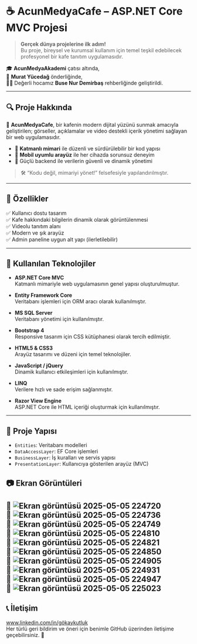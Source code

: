 # ☕ AcunMedyaCafe – ASP.NET Core MVC Projesi

> **Gerçek dünya projelerine ilk adım!**  
> Bu proje, bireysel ve kurumsal kullanım için temel teşkil edebilecek profesyonel bir kafe tanıtım uygulamasıdır.

🎓 **AcunMedyaAkademi** çatısı altında,  
🧠 **Murat Yücedağ** önderliğinde,  
👩‍🏫 Değerli hocamız **Buse Nur Demirbaş** rehberliğinde geliştirildi.

---

## 🔍 Proje Hakkında

🧩 **AcunMedyaCafe**, bir kafenin modern dijital yüzünü sunmak amacıyla geliştirilen; görseller, açıklamalar ve video destekli içerik yönetimi sağlayan bir web uygulamasıdır.

- 🔁 **Katmanlı mimari** ile düzenli ve sürdürülebilir bir kod yapısı
- 📱 **Mobil uyumlu arayüz** ile her cihazda sorunsuz deneyim
- 🔐 Güçlü backend ile verilerin güvenli ve dinamik yönetimi

> 🛠️ “Kodu değil, mimariyi yönet!” felsefesiyle yapılandırılmıştır.

---

## 📌 Özellikler

✅ Kullanıcı dostu tasarım  
✅ Kafe hakkındaki bilgilerin dinamik olarak görüntülenmesi  
✅ Videolu tanıtım alanı  
✅ Modern ve şık arayüz  
✅ Admin paneline uygun alt yapı (ilerletilebilir)

---

## 🔧 Kullanılan Teknolojiler

- **ASP.NET Core MVC** <br/>
  Katmanlı mimariyle web uygulamasının genel yapısı oluşturulmuştur.

- **Entity Framework Core** <br/>
  Veritabanı işlemleri için ORM aracı olarak kullanılmıştır.

- **MS SQL Server** <br/>
  Veritabanı yönetimi için kullanılmıştır.

- **Bootstrap 4** <br/>
  Responsive tasarım için CSS kütüphanesi olarak tercih edilmiştir.

- **HTML5 & CSS3** <br/>
  Arayüz tasarımı ve düzeni için temel teknolojiler.

- **JavaScript / jQuery** <br/>
  Dinamik kullanıcı etkileşimleri için kullanılmıştır.

- **LINQ** <br/>
  Verilere hızlı ve sade erişim sağlanmıştır.

- **Razor View Engine** <br/>
  ASP.NET Core ile HTML içeriği oluşturmak için kullanılmıştır.

---

## 📁 Proje Yapısı

- `Entities`: Veritabanı modelleri <br/>
- `DataAccessLayer`: EF Core işlemleri <br/>
- `BusinessLayer`: İş kuralları ve servis yapısı <br/>
- `PresentationLayer`: Kullanıcıya gösterilen arayüz (MVC) <br/>


## 📷 Ekran Görüntüleri

📌 ![Ekran görüntüsü 2025-05-05 224720](https://github.com/user-attachments/assets/275a6a8d-04dd-4622-a440-c25e85f6321c)
<br/>
📌 ![Ekran görüntüsü 2025-05-05 224736](https://github.com/user-attachments/assets/6f101e02-3ff2-4ab7-8c30-a3a99d47819a)
<br/>
📌 ![Ekran görüntüsü 2025-05-05 224749](https://github.com/user-attachments/assets/36c595dd-4d98-4594-90ee-40fbd6570456)
<br/>
📌 ![Ekran görüntüsü 2025-05-05 224810](https://github.com/user-attachments/assets/153ce77d-3dd5-42e3-a068-495a0c5d4b32)
<br/>
📌 ![Ekran görüntüsü 2025-05-05 224821](https://github.com/user-attachments/assets/e2d25011-70c4-4e00-84e1-eec365ceefb3)
<br/>
📌 ![Ekran görüntüsü 2025-05-05 224850](https://github.com/user-attachments/assets/a89025a7-c5e8-4cfb-b6b5-d7ba108c437d)
<br/>
📌 ![Ekran görüntüsü 2025-05-05 224905](https://github.com/user-attachments/assets/58947a86-59a1-42d7-b997-de8d7a025ba8)
<br/>
📌 ![Ekran görüntüsü 2025-05-05 224931](https://github.com/user-attachments/assets/01fd654a-5b69-4b8a-b55c-61023f89c23f)
<br/>
📌 ![Ekran görüntüsü 2025-05-05 224947](https://github.com/user-attachments/assets/9217f1c9-7e2b-49aa-bc83-87e3aef93ddd)
<br/>
📌 ![Ekran görüntüsü 2025-05-05 225023](https://github.com/user-attachments/assets/aa6fb7cd-f069-4f97-a367-27b08d76b971)
<br/>
---

## 📞 İletişim
www.linkedin.com/in/gökaykutluk <br/>
Her türlü geri bildirim ve öneri için benimle GitHub üzerinden iletişime geçebilirsiniz. 💬
